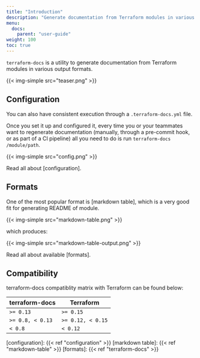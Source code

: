 ```yaml
---
title: "Introduction"
description: "Generate documentation from Terraform modules in various output formats"
menu:
  docs:
    parent: "user-guide"
weight: 100
toc: true
---
```


`terraform-docs` is a utility to generate documentation from Terraform modules in
various output formats.

{{< img-simple src="teaser.png" >}}

## Configuration

You can also have consistent execution through a `.terraform-docs.yml` file.

Once you set it up and configured it, every time you or your teammates want to
regenerate documentation (manually, through a pre-commit hook, or as part
of a CI pipeline) all you need to do is run `terraform-docs /module/path`.

{{< img-simple src="config.png" >}}

Read all about [configuration].

## Formats

One of the most popular format is [markdown table], which is a very good fit for
generating README of module.

{{< img-simple src="markdown-table.png" >}}

which produces:

{{< img-simple src="markdown-table-output.png" >}}

Read all about available [formats].

## Compatibility

terraform-docs compatiblity matrix with Terraform can be found below:

<table class="table pure-table">
  <thead>
    <tr>
      <th>terraform-docs</th>
      <th>Terraform</th>
    </tr>
  </thead>
  <tbody>
    <tr>
      <td><code>&gt;= 0.13</code></td>
      <td><code>&gt;= 0.15</code></td>
    </tr>
    <tr>
      <td><code>&gt;= 0.8, &lt; 0.13</code></td>
      <td><code>&gt;= 0.12, &lt; 0.15</code></td>
    </tr>
    <tr>
      <td><code>&lt; 0.8</code></td>
      <td><code>&lt; 0.12</code></td>
    </tr>
  </tbody>
</table>

[configuration]: {{< ref "configuration" >}}
[markdown table]: {{< ref "markdown-table" >}}
[formats]: {{< ref "terraform-docs" >}}
